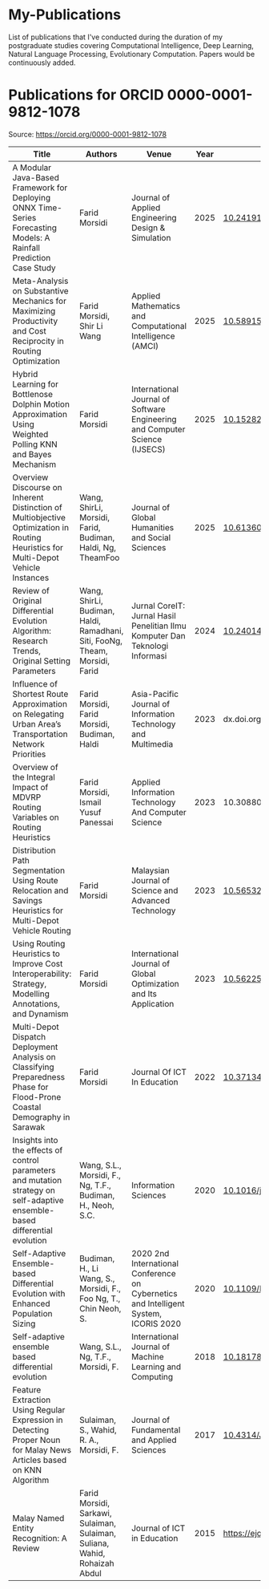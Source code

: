 # My-Publications
List of publications that I've conducted during the duration of my postgraduate studies covering Computational Intelligence, Deep Learning, Natural Language Processing, Evolutionary Computation. Papers would be continuously added.

# Publications for ORCID 0000-0001-9812-1078

Source: https://orcid.org/0000-0001-9812-1078

| Title | Authors | Venue | Year | DOI | Link |
|---|---|---|---|---|---|
| A Modular Java-Based Framework for Deploying ONNX Time-Series Forecasting Models: A Rainfall Prediction Case Study | Farid Morsidi | Journal of Applied Engineering Design & Simulation | 2025 | [10.24191/jaeds.v5i2.144](https://doi.org/10.24191/jaeds.v5i2.144) | [link](https://doi.org/10.24191/jaeds.v5i2.144) |
| Meta-Analysis on Substantive Mechanics for Maximizing Productivity and Cost Reciprocity in Routing Optimization | Farid Morsidi, Shir Li Wang | Applied Mathematics and Computational Intelligence (AMCI) | 2025 | [10.58915/amci.v14i2.918](https://doi.org/10.58915/amci.v14i2.918) | [link](https://doi.org/10.58915/amci.v14i2.918) |
| Hybrid Learning for Bottlenose Dolphin Motion Approximation Using Weighted Polling KNN and Bayes Mechanism | Farid Morsidi | International Journal of Software Engineering and Computer Science (IJSECS) | 2025 | [10.15282/IJSECS.10.2.2024.14.0132](https://doi.org/10.15282/IJSECS.10.2.2024.14.0132) | [link](https://doi.org/10.15282/IJSECS.10.2.2024.14.0132) |
| Overview Discourse on Inherent Distinction of Multiobjective Optimization in Routing Heuristics for Multi-Depot Vehicle Instances | Wang, ShirLi, Morsidi, Farid, Budiman, Haldi, Ng, TheamFoo | Journal of Global Humanities and Social Sciences | 2025 | [10.61360/BONIGHSS252017390102](https://doi.org/10.61360/BONIGHSS252017390102) | [link](https://doi.org/10.61360/BONIGHSS252017390102) |
| Review of Original Differential Evolution Algorithm: Research Trends, Original Setting Parameters | Wang, ShirLi, Budiman, Haldi, Ramadhani, Siti, FooNg, Theam, Morsidi, Farid | Jurnal CoreIT: Jurnal Hasil Penelitian Ilmu Komputer Dan Teknologi Informasi | 2024 | [10.24014/COREIT.V10I2.29903](https://doi.org/10.24014/COREIT.V10I2.29903) | [link](https://doi.org/10.24014/COREIT.V10I2.29903) |
| Influence of Shortest Route Approximation on Relegating Urban Area’s Transportation Network Priorities | Farid Morsidi, Farid Morsidi, Budiman, Haldi | Asia-Pacific Journal of Information Technology and Multimedia | 2023 | dx.doi.org/10.17576/apjitm-2023-1202-05 | [link](https://www.ukm.my/apjitm/article/186c9e5f4705d0e85dcc7483abe4a7b5/KT) |
| Overview of the Integral Impact of MDVRP Routing Variables on Routing Heuristics | Farid Morsidi, Ismail Yusuf Panessai | Applied Information Technology And Computer Science | 2023 | 10.30880/aitcs.2023.04.01.105 | [link](https://doi.org/10.30880/aitcs.2023.04.01.105) |
| Distribution Path Segmentation Using Route Relocation and Savings Heuristics for Multi-Depot Vehicle Routing | Farid Morsidi | Malaysian Journal of Science and Advanced Technology | 2023 | [10.56532/mjsat.v3i2.154](https://doi.org/10.56532/mjsat.v3i2.154) | [link](https://doi.org/10.56532/mjsat.v3i2.154) |
| Using Routing Heuristics to Improve Cost Interoperability: Strategy, Modelling Annotations, and Dynamism | Farid Morsidi | International Journal of Global Optimization and Its Application | 2023 | [10.56225/IJGOIA.V2I2.182](https://doi.org/10.56225/IJGOIA.V2I2.182) | [link](https://doi.org/10.56225/IJGOIA.V2I2.182) |
| Multi-Depot Dispatch Deployment Analysis on Classifying Preparedness Phase for Flood-Prone Coastal Demography in Sarawak | Farid Morsidi | Journal Of ICT In Education | 2022 | [10.37134/jictie.vol9.2.13.2022](https://doi.org/10.37134/jictie.vol9.2.13.2022) | [link](https://doi.org/10.37134/jictie.vol9.2.13.2022) |
| Insights into the effects of control parameters and mutation strategy on self-adaptive ensemble-based differential evolution | Wang, S.L., Morsidi, F., Ng, T.F., Budiman, H., Neoh, S.C. | Information Sciences | 2020 | [10.1016/j.ins.2019.11.046](https://doi.org/10.1016/j.ins.2019.11.046) | [link](http://www.scopus.com/inward/record.url?eid=2-s2.0-85076626001&partnerID=MN8TOARS) |
| Self-Adaptive Ensemble-based Differential Evolution with Enhanced Population Sizing | Budiman, H., Li Wang, S., Morsidi, F., Foo Ng, T., Chin Neoh, S. | 2020 2nd International Conference on Cybernetics and Intelligent System, ICORIS 2020 | 2020 | [10.1109/ICORIS50180.2020.9320767](https://doi.org/10.1109/ICORIS50180.2020.9320767) | [link](http://www.scopus.com/inward/record.url?eid=2-s2.0-85100398177&partnerID=MN8TOARS) |
| Self-adaptive ensemble based differential evolution | Wang, S.L., Ng, T.F., Morsidi, F. | International Journal of Machine Learning and Computing | 2018 | [10.18178/ijmlc.2018.8.3.701](https://doi.org/10.18178/ijmlc.2018.8.3.701) | [link](http://www.scopus.com/inward/record.url?eid=2-s2.0-85048899383&partnerID=MN8TOARS) |
| Feature Extraction Using Regular Expression in Detecting Proper Noun for Malay News Articles based on KNN Algorithm | Sulaiman, S., Wahid, R. A., Morsidi, F. | Journal of Fundamental and Applied Sciences | 2017 | [10.4314/JFAS.V9I5S.16](https://doi.org/10.4314/JFAS.V9I5S.16) | [link](https://doi.org/10.4314/JFAS.V9I5S.16) |
| Malay Named Entity Recognition: A Review | Farid Morsidi, Sarkawi, Sulaiman, Sulaiman, Suliana, Wahid, Rohaizah Abdul | Journal of ICT in Education | 2015 | https://ejournal.upsi.edu.my/index.php/JICTIE/article/view/2596 | [link](https://ejournal.upsi.edu.my/index.php/JICTIE/article/view/2596) |







